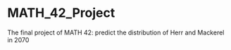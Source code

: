 # MATH_42_Project
The final project of MATH 42: predict the distribution of Herr and Mackerel in 2070
